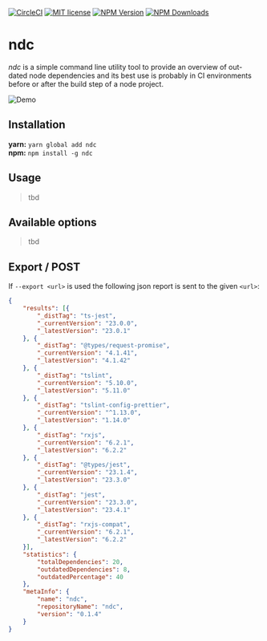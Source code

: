 [![CircleCI](https://circleci.com/gh/fridayy/ndc/tree/master.svg?style=svg)](https://circleci.com/gh/fridayy/ndc/tree/master)
[![MIT license](http://img.shields.io/badge/license-MIT-brightgreen.svg)](http://opensource.org/licenses/MIT)
[![NPM Version](http://img.shields.io/npm/v/ndc.svg?style=flat)](https://www.npmjs.org/package/ndc)
[![NPM Downloads](https://img.shields.io/npm/dm/ndc.svg?style=flat)](https://npmcharts.com/compare/ndc?minimal=true)
# ndc

_ndc_ is a simple command line utility tool to provide an overview of out-dated node dependencies and its best use is
probably in CI environments before or after the build step of a node project.


![Demo](https://i.imgur.com/ofj0Db9.gif)

## Installation
**yarn:** ```yarn global add ndc``` <br/>
**npm:** `npm install -g ndc`

## Usage

> tbd

## Available options

> tbd

## Export / POST

If `--export <url>` is used the following json report is sent to the given `<url>`:

```json
{
    "results": [{
        "_distTag": "ts-jest",
        "_currentVersion": "23.0.0",
        "_latestVersion": "23.0.1"
    }, {
        "_distTag": "@types/request-promise",
        "_currentVersion": "4.1.41",
        "_latestVersion": "4.1.42"
    }, {
        "_distTag": "tslint",
        "_currentVersion": "5.10.0",
        "_latestVersion": "5.11.0"
    }, {
        "_distTag": "tslint-config-prettier",
        "_currentVersion": "^1.13.0",
        "_latestVersion": "1.14.0"
    }, {
        "_distTag": "rxjs",
        "_currentVersion": "6.2.1",
        "_latestVersion": "6.2.2"
    }, {
        "_distTag": "@types/jest",
        "_currentVersion": "23.1.4",
        "_latestVersion": "23.3.0"
    }, {
        "_distTag": "jest",
        "_currentVersion": "23.3.0",
        "_latestVersion": "23.4.1"
    }, {
        "_distTag": "rxjs-compat",
        "_currentVersion": "6.2.1",
        "_latestVersion": "6.2.2"
    }],
    "statistics": {
        "totalDependencies": 20,
        "outdatedDependencies": 8,
        "outdatedPercentage": 40
    },
    "metaInfo": {
        "name": "ndc",
        "repositoryName": "ndc",
        "version": "0.1.4"
    }
}
```
